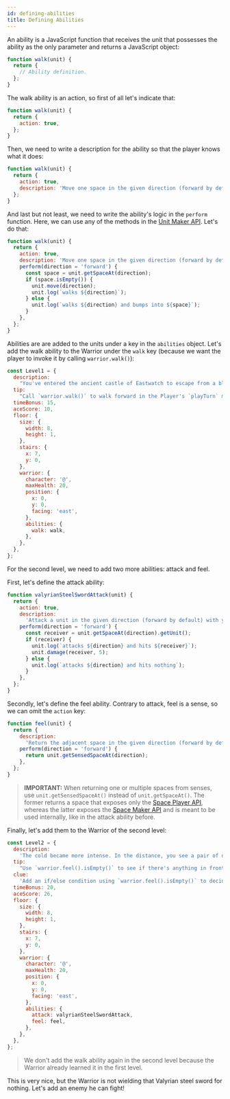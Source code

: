 ```yaml
---
id: defining-abilities
title: Defining Abilities
---
```


An ability is a JavaScript function that receives the unit that possesses the
ability as the only parameter and returns a JavaScript object:

```js
function walk(unit) {
  return {
    // Ability definition.
  };
}
```

The walk ability is an action, so first of all let's indicate that:

```js
function walk(unit) {
  return {
    action: true,
  };
}
```

Then, we need to write a description for the ability so that the player knows
what it does:

```js
function walk(unit) {
  return {
    action: true,
    description: 'Move one space in the given direction (forward by default).',
  };
}
```

And last but not least, we need to write the ability's logic in the `perform`
function. Here, we can use any of the methods in the
[Unit Maker API](make/unit-api.md). Let's do that:

```js
function walk(unit) {
  return {
    action: true,
    description: 'Move one space in the given direction (forward by default).',
    perform(direction = 'forward') {
      const space = unit.getSpaceAt(direction);
      if (space.isEmpty()) {
        unit.move(direction);
        unit.log(`walks ${direction}`);
      } else {
        unit.log(`walks ${direction} and bumps into ${space}`);
      }
    },
  };
}
```

Abilities are are added to the units under a key in the `abilities` object.
Let's add the walk ability to the Warrior under the `walk` key (because we want
the player to invoke it by calling `warrior.walk()`):

```js
const Level1 = {
  description:
    "You've entered the ancient castle of Eastwatch to escape from a blizzard. But it's deadly cold inside too.",
  tip:
    "Call `warrior.walk()` to walk forward in the Player's `playTurn` method.",
  timeBonus: 15,
  aceScore: 10,
  floor: {
    size: {
      width: 8,
      height: 1,
    },
    stairs: {
      x: 7,
      y: 0,
    },
    warrior: {
      character: '@',
      maxHealth: 20,
      position: {
        x: 0,
        y: 0,
        facing: 'east',
      },
      abilities: {
        walk: walk,
      },
    },
  },
};
```

For the second level, we need to add two more abilities: attack and feel.

First, let's define the attack ability:

```js
function valyrianSteelSwordAttack(unit) {
  return {
    action: true,
    description:
      'Attack a unit in the given direction (forward by default) with your Valyrian steel sword, dealing 5 HP of damage.',
    perform(direction = 'forward') {
      const receiver = unit.getSpaceAt(direction).getUnit();
      if (receiver) {
        unit.log(`attacks ${direction} and hits ${receiver}`);
        unit.damage(receiver, 5);
      } else {
        unit.log(`attacks ${direction} and hits nothing`);
      }
    },
  };
}
```

Secondly, let's define the feel ability. Contrary to attack, feel is a sense, so
we can omit the `action` key:

```js
function feel(unit) {
  return {
    description:
      'Return the adjacent space in the given direction (forward by default).',
    perform(direction = 'forward') {
      return unit.getSensedSpaceAt(direction);
    },
  };
}
```

> **IMPORTANT:** When returning one or multiple spaces from senses, use
> `unit.getSensedSpaceAt()` instead of `unit.getSpaceAt()`. The former returns a
> space that exposes only the [Space Player API](play/space-api.md), whereas the
> latter exposes the [Space Maker API](make/space-api.md) and is meant to be
> used internally, like in the attack ability before.

Finally, let's add them to the Warrior of the second level:

```js
const Level2 = {
  description:
    'The cold became more intense. In the distance, you see a pair of deep and blue eyes, a blue that burns like ice.',
  tip:
    "Use `warrior.feel().isEmpty()` to see if there's anything in front of you, and `warrior.attack()` to fight it. Remember, you can only do one action per turn.",
  clue:
    'Add an if/else condition using `warrior.feel().isEmpty()` to decide whether to attack or walk.',
  timeBonus: 20,
  aceScore: 26,
  floor: {
    size: {
      width: 8,
      height: 1,
    },
    stairs: {
      x: 7,
      y: 0,
    },
    warrior: {
      character: '@',
      maxHealth: 20,
      position: {
        x: 0,
        y: 0,
        facing: 'east',
      },
      abilities: {
        attack: valyrianSteelSwordAttack,
        feel: feel,
      },
    },
  },
};
```

> We don't add the walk ability again in the second level because the Warrior
> already learned it in the first level.

This is very nice, but the Warrior is not wielding that Valyrian steel sword for
nothing. Let's add an enemy he can fight!
